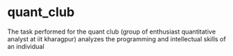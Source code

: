 # quant_club
The task performed for the quant club (group of enthusiast quantitative analyst at iit kharagpur) analyzes the programming and intellectual skills of an individual 

